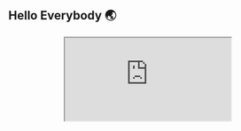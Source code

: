 ##                                                    Hello Everybody 🌏

<div id="header" align="center">
  <iframe src="https://giphy.com/embed/NcX5bAU7qyPPCJfruF">
</div>



- 🌱 I’m currently learning JS and PHP
- 📫 How to reach me: https://www.linkedin.com/in/marius-dadurka/
- 💬 You can ask me about Aviation and Space 

I am friendly with:


<!--
**MariusKuria/MariusKuria** is a ✨ _special_ ✨ repository because its `README.md` (this file) appears on your GitHub profile.

Here are some ideas to get you started:

- 🔭 I’m currently working on ...

- 👯 I’m looking to collaborate on ...
- 🤔 I’m looking for help with ...
- 💬 Ask me about ...

- 😄 Pronouns: ...
- ⚡ Fun fact: ...
-->
